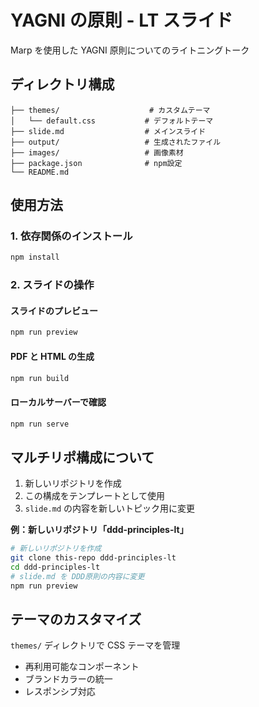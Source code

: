 # YAGNI の原則 - LT スライド

Marp を使用した YAGNI 原則についてのライトニングトーク

## ディレクトリ構成

```
├── themes/                    # カスタムテーマ
│   └── default.css           # デフォルトテーマ
├── slide.md                  # メインスライド
├── output/                   # 生成されたファイル
├── images/                   # 画像素材
├── package.json              # npm設定
└── README.md
```

## 使用方法

### 1. 依存関係のインストール

```bash
npm install
```

### 2. スライドの操作

#### スライドのプレビュー

```bash
npm run preview
```

#### PDF と HTML の生成

```bash
npm run build
```

#### ローカルサーバーで確認

```bash
npm run serve
```

## マルチリポ構成について

1. 新しいリポジトリを作成
2. この構成をテンプレートとして使用
3. `slide.md` の内容を新しいトピック用に変更

**例：新しいリポジトリ「ddd-principles-lt」**

```bash
# 新しいリポジトリを作成
git clone this-repo ddd-principles-lt
cd ddd-principles-lt
# slide.md を DDD原則の内容に変更
npm run preview
```

## テーマのカスタマイズ

`themes/` ディレクトリで CSS テーマを管理

- 再利用可能なコンポーネント
- ブランドカラーの統一
- レスポンシブ対応
